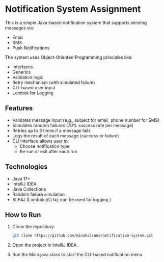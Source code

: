 # Notification System Assignment

This is a simple Java-based notification system that supports sending messages via:
-  Email
-  SMS
-  Push Notifications

The system uses Object-Oriented Programming principles like:
- Interfaces
- Generics
- Validation logic
- Retry mechanism (with simulated failure)
- CLI-based user input
- Lombok for Logging

## Features

- Validates message input (e.g., subject for email, phone number for SMS)
- Simulates random failures (70% success rate per message)
- Retries up to 3 times if a message fails
- Logs the result of each message (success or failure)
- CLI interface allows user to:
    - Choose notification type
    - Re-run or exit after each run

## Technologies

- Java 17+
- IntelliJ IDEA
- Java Collections
- Random failure simulation
- SLF4J (Lombok `@Slf4j` can be used for logging )

##  How to Run

1. Clone the repository:
   ```bash
   git clone https://github.com/minahilsana/notification-system.git

2. Open the project in IntelliJ IDEA.

3. Run the Main.java class to start the CLI-based notification menu